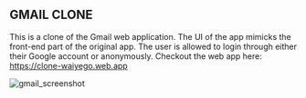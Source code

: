 ## GMAIL CLONE
This is a clone of the Gmail web application. The UI of the app mimicks the front-end part of the original app. 
The user is allowed to login through either their Google account or anonymously.
Checkout the web app here: https://clone-waiyego.web.app


![gmail_screenshot](https://user-images.githubusercontent.com/77775666/129475790-1b421f5c-7cfc-411d-8d3d-7c3e321694cf.PNG)
